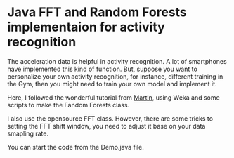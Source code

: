 # Java FFT and Random Forests implementaion for activity recognition

The acceleration data is helpful in activity recognition. A lot of smartphones have implemented this kind of function. But, suppose you want to personalize your own activity recognition, for instance, different training in the Gym, then you might need to train your own model and implement it.

Here, I followed the wonderful tutorial from [Martin](http://pielot.org/tag/randomforest/), using Weka and some scripts to
make the Fandom Forests class.

I also use the opensource FFT class. However, there are some tricks to setting the FFT shift window, you need to adjust it
base on your data smapling rate.

You can start the code from the Demo.java file.
